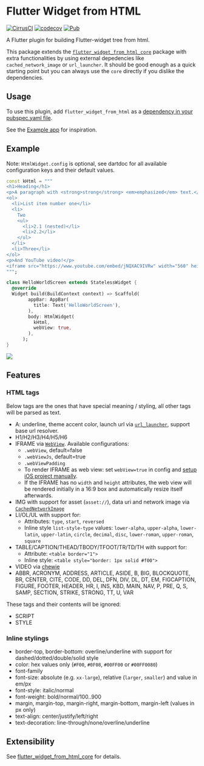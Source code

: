 # Flutter Widget from HTML

[![CirrusCI](https://api.cirrus-ci.com/github/daohoangson/flutter_widget_from_html.svg)](https://cirrus-ci.com/github/daohoangson/flutter_widget_from_html)
[![codecov](https://codecov.io/gh/daohoangson/flutter_widget_from_html/branch/master/graph/badge.svg)](https://codecov.io/gh/daohoangson/flutter_widget_from_html)
[![Pub](https://img.shields.io/pub/v/flutter_widget_from_html.svg)](https://pub.dev/packages/flutter_widget_from_html)

A Flutter plugin for building Flutter-widget tree from html.

This package extends the [`flutter_widget_from_html_core`](https://pub.dev/packages/flutter_widget_from_html_core) package with extra functionalities by using external depedencies like `cached_network_image` or `url_launcher`. It should be good enough as a quick starting point but you can always use the `core` directly if you dislike the dependencies.

## Usage

To use this plugin, add `flutter_widget_from_html` as a [dependency in your pubspec.yaml file](https://flutter.io/using-packages/).

See the [Example app](https://github.com/daohoangson/flutter_widget_from_html/tree/master/packages/example) for inspiration.

## Example

Note: `HtmlWidget.config` is optional, see dartdoc for all available configuration keys and their default values.

```dart
const kHtml = """
<h1>Heading</h1>
<p>A paragraph with <strong>strong</strong> <em>emphasized</em> text.</p>
<ol>
  <li>List item number one</li>
  <li>
    Two
    <ul>
      <li>2.1 (nested)</li>
      <li>2.2</li>
    </ul>
  </li>
  <li>Three</li>
</ol>
<p>And YouTube video!</p>
<iframe src="https://www.youtube.com/embed/jNQXAC9IVRw" width="560" height="315"></iframe>
""";

class HelloWorldScreen extends StatelessWidget {
  @override
  Widget build(BuildContext context) => Scaffold(
        appBar: AppBar(
          title: Text('HelloWorldScreen'),
        ),
        body: HtmlWidget(
          kHtml,
          webView: true,
        ),
      );
}
```

![](packages/example/screenshots/HelloWorldScreen.png?raw=true)

## Features

### HTML tags

Below tags are the ones that have special meaning / styling, all other tags will be parsed as text.

- A: underline, theme accent color, launch url via [`url_launcher`](https://pub.dev/packages/url_launcher), support base url resolver.
- H1/H2/H3/H4/H5/H6
- IFRAME via [`WebView`](https://pub.dev/packages/webview_flutter). Available configurations:
  - `.webView`, default=false
  - `.webViewJs`, default=true
  - `.webViewPadding`
  - To render IFRAME as web view: set `webView=true` in config and [setup iOS project manually](https://pub.dev/packages/webview_flutter#ios).
  - If the IFRAME has no `width` and `height` attributes, the web view will be rendered initially in a 16:9 box and automatically resize itself afterwards.
- IMG with support for asset (`asset://`), data uri and network image via [`CachedNetworkImage`](https://pub.dev/packages/cached_network_image)
- LI/OL/UL with support for:
  - Attributes: `type`, `start`, `reversed`
  - Inline style `list-style-type` values: `lower-alpha`, `upper-alpha`, `lower-latin`, `upper-latin`, `circle`, `decimal`, `disc`, `lower-roman`, `upper-roman`, `square`
- TABLE/CAPTION/THEAD/TBODY/TFOOT/TR/TD/TH with support for:
  - Attribute: `<table border="1">`
  - Inline style: `<table style="border: 1px solid #f00">`
- VIDEO via [chewie](https://pub.dev/packages/chewie)
- ABBR, ACRONYM, ADDRESS, ARTICLE, ASIDE, B, BIG, BLOCKQUOTE, BR, CENTER, CITE, CODE,
  DD, DEL, DFN, DIV, DL, DT, EM, FIGCAPTION, FIGURE, FOOTER, HEADER, HR, I, INS,
  KBD, MAIN, NAV, P, PRE, Q, S, SAMP, SECTION, STRIKE, STRONG, TT, U, VAR

These tags and their contents will be ignored:

- SCRIPT
- STYLE

### Inline stylings

- border-top, border-bottom: overline/underline with support for dashed/dotted/double/solid style
- color: hex values only (`#F00`, `#0F08`, `#00FF00` or `#00FF0080`)
- font-family
- font-size: absolute (e.g. `xx-large`), relative (`larger`, `smaller`) and value in em/px
- font-style: italic/normal
- font-weight: bold/normal/100..900
- margin, margin-top, margin-right, margin-bottom, margin-left (values in px only)
- text-align: center/justify/left/right
- text-decoration: line-through/none/overline/underline

## Extensibility

See [flutter_widget_from_html_core](https://pub.dev/packages/flutter_widget_from_html_core#extensibility) for details.
